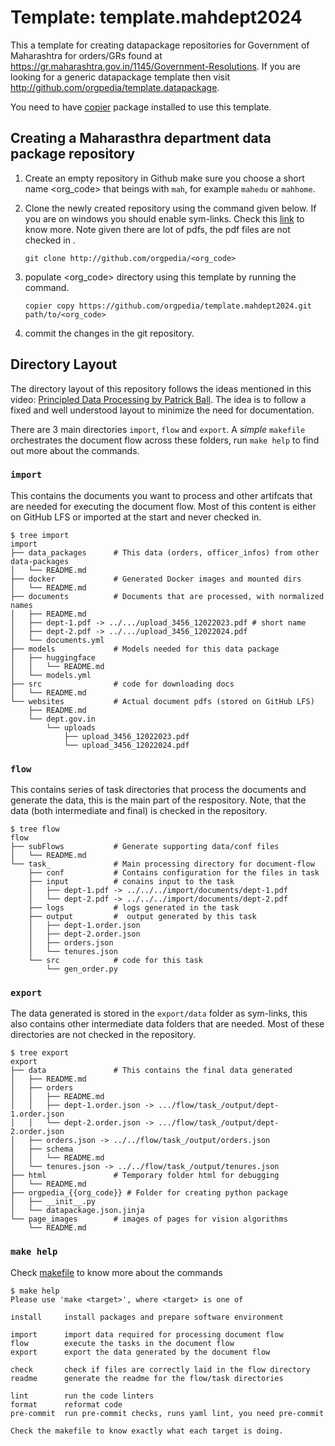 # Template: template.mahdept2024

This a template for creating datapackage repositories for Government of Maharashtra for orders/GRs found at https://gr.maharashtra.gov.in/1145/Government-Resolutions. If you are looking for a generic datapackage template then visit http://github.com/orgpedia/template.datapackage.


You need to have [copier](https://pypi.org/project/copier/) package installed to use this template.

## Creating a Maharasthra department data package repository

1. Create an empty repository in Github make sure you choose a short name <org_code> that beings with `mah`, for example `mahedu` or `mahhome`.

2. Clone the newly created repository using the command given below. If you are on windows you should enable sym-links. Check this [link](https://stackoverflow.com/questions/5917249/git-symbolic-links-in-windows/59761201#59761201) to know more. Note given there are lot of pdfs, the pdf files are not checked in .

    ```git clone http://github.com/orgpedia/<org_code>```

3. populate <org_code> directory using this template by running the command. 

    ```copier copy https://github.com/orgpedia/template.mahdept2024.git path/to/<org_code>```

4. commit the changes in the git repository.


## Directory Layout

The directory layout of this repository follows the ideas mentioned in this video: [Principled Data Processing by Patrick Ball](https://www.youtube.com/watch?v=ZSunU9GQdcI). The idea is to follow a fixed and well understood layout to minimize the need for documentation.

There are 3 main directories `import`, `flow` and `export`. A *simple* `makefile`  orchestrates the document flow across these folders, run `make help` to find out more about the commands.


### `import`
This contains the documents you want to process and other artifcats that are needed for executing the document flow. Most of this content is either on GitHub LFS or imported at the start and never checked in.

```
$ tree import
import
├── data_packages      # This data (orders, officer_infos) from other data-packages
│   └── README.md
├── docker             # Generated Docker images and mounted dirs
│   └── README.md
├── documents          # Documents that are processed, with normalized names
│   ├── README.md
│   ├── dept-1.pdf -> ../.../upload_3456_12022023.pdf # short name
│   ├── dept-2.pdf -> ../.../upload_3456_12022024.pdf
│   └── documents.yml
├── models             # Models needed for this data package
│   ├── huggingface
│   │   └── README.md
│   └── models.yml
├── src                # code for downloading docs
│   └── README.md
└── websites           # Actual document pdfs (stored on GitHub LFS)
    ├── README.md
    └── dept.gov.in
        └── uploads
            ├── upload_3456_12022023.pdf
            └── upload_3456_12022024.pdf
```

### `flow`
This contains series of task directories that process the documents and generate the data, this is the main part of the respository. Note, that the data (both intermediate and final) is checked in the repository.

```
$ tree flow
flow
├── subFlows           # Generate supporting data/conf files     
│   └── README.md       
└── task_              # Main processing directory for document-flow
    ├── conf           # Contains configuration for the files in task
    ├── input          # conains input to the task
    │   ├── dept-1.pdf -> ../../../import/documents/dept-1.pdf
    │   └── dept-2.pdf -> ../../../import/documents/dept-2.pdf
    ├── logs           # logs generated in the task
    ├── output         #  output generated by this task
    │   ├── dept-1.order.json
    │   ├── dept-2.order.json
    │   ├── orders.json
    │   └── tenures.json
    └── src            # code for this task
        └── gen_order.py
```
### `export`
The data generated is stored in the `export/data` folder as sym-links, this also contains other intermediate data folders that are needed. Most of these directories are not checked in the repository.

```
$ tree export
export
├── data               # This contains the final data generated
│   ├── README.md
│   ├── orders
│   │   ├── README.md
│   │   ├── dept-1.order.json -> .../flow/task_/output/dept-1.order.json
│   │   └── dept-2.order.json -> .../flow/task_/output/dept-2.order.json
│   ├── orders.json -> ../../flow/task_/output/orders.json
│   ├── schema
│   │   └── README.md
│   └── tenures.json -> ../../flow/task_/output/tenures.json
├── html               # Temporary folder html for debugging
│   └── README.md
├── orgpedia_{{org_code}} # Folder for creating python package
│   ├── __init__.py
│   └── datapackage.json.jinja
└── page_images        # images of pages for vision algorithms
    └── README.md

```

### `make help`
Check [makefile](makefile) to know more about the commands
```
$ make help
Please use 'make <target>', where <target> is one of

install     install packages and prepare software environment

import      import data required for processing document flow
flow        execute the tasks in the document flow
export      export the data generated by the document flow

check       check if files are correctly laid in the flow directory
readme      generate the readme for the flow/task directories

lint        run the code linters
format      reformat code
pre-commit  run pre-commit checks, runs yaml lint, you need pre-commit

Check the makefile to know exactly what each target is doing.
```

